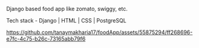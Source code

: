 Django based food app like zomato, swiggy, etc.

Tech stack - Django | HTML | CSS | PostgreSQL





https://github.com/tanaymakharia17/foodApp/assets/55875294/ff268696-e7fc-4c75-b26c-73165abb79f6

